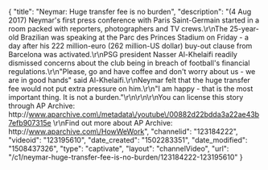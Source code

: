 {
    "title": "Neymar: Huge transfer fee is no burden",
    "description": "(4 Aug 2017) Neymar's first press conference with Paris Saint-Germain started in a room packed with reporters, photographers and TV crews.\r\nThe 25-year-old Brazilian was speaking at the Parc des Princes Stadium on Friday - a day after his 222 million-euro (262 million-US dollar) buy-out clause from Barcelona was activated.\r\nPSG president Nasser Al-Khelaifi readily dismissed concerns about the club being in breach of football's financial regulations.\r\n\"Please, go and have coffee and don't worry about us - we are in good hands\" said Al-Khelaifi.\r\nNeymar felt that the huge transfer fee would not put extra pressure on him.\r\n\"I am happy - that is the most important thing. It is not a burden.\"\r\n\r\n\r\nYou can license this story through AP Archive: http:\/\/www.aparchive.com\/metadata\/youtube\/00882d22bdda3a22ae43b7efb907315e \r\nFind out more about AP Archive: http:\/\/www.aparchive.com\/HowWeWork",
    "channelid": "123184222",
    "videoid": "123195610",
    "date_created": "1502283351",
    "date_modified": "1508437326",
    "type": "captivate",
    "layout": "channelVideo",
    "url": "\/c1\/neymar-huge-transfer-fee-is-no-burden\/123184222-123195610"
}
